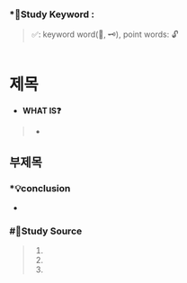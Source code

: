 ### \*🔐Study Keyword :

> ✅: keyword word(🔑, 🗝️), point words: 🔓

```js

```

# 제목

- **WHAT IS❓**

> -

## 부제목

### \*💡conclusion

>

-

### #📑Study Source

> 1.
> 2.
> 3.
